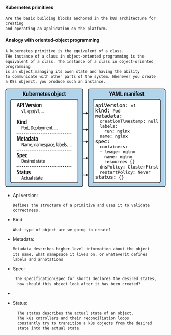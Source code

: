 #### Kubernetes primitives

    Are the basic building blocks anchored in the k8s architecture for creating
    and operating an application on the platform. 

#### Analogy with oriented-object programming

    A kubernetes primitive is the equivalent of a class.
    THe instance of a class in object-oriented programming is the
    equivalent of a class. The instance of a class in object-oriented programming
    is an object,managing its owen state and having the ability
    to communicate with other parts of the system. Whenever you create
    a K8s objerct, you produce such an instance.

![](./images/k8sobject.png)

- Api version:

      Defines the structure of a primitive and uses it to validate
      correctness.

- Kind: 
   
      What type of object are we going to create?

- Metadata:
    
      Metadata describes higher-level information about the object
      its name, what namepsace it lives on, or whateverit defines
      labels and annotations

- Spec:

       The specification(spec for short) declares the desired states,
        how should this object look after it has been created?
- 
- Status:

        The status describes the actual state of an object.
        The k8s cntrollers and their reconciliation loops
        constantly try to transition a k8s objects from the desired
        state into the actual state.
